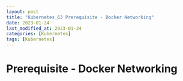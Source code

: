 ```yaml
---
layout: post
title: "Kubernetes_63 Prerequisite - Docker Networking"
date: 2023-01-24
last_modified_at: 2023-01-24
categories: [Kubernetes]
tags: [Kubernetes]
---
```


# Prerequisite - Docker Networking
